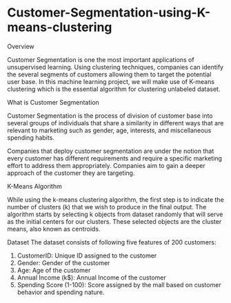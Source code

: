 # Customer-Segmentation-using-K-means-clustering
Overview

Customer Segmentation is one the most important applications of unsupervised learning. Using clustering techniques, companies can identify the several segments of customers allowing them to target the potential user base. In this machine learning project, we will make use of K-means clustering which is the essential algorithm for clustering unlabeled dataset.

What is Customer Segmentation

Customer Segmentation is the process of division of customer base into several groups of individuals that share a similarity in different ways that are relevant to marketing such as gender, age, interests, and miscellaneous spending habits.

Companies that deploy customer segmentation are under the notion that every customer has different requirements and require a specific marketing effort to address them appropriately. Companies aim to gain a deeper approach of the customer they are targeting.

 K-Means Algorithm
 
 While using the k-means clustering algorithm, the first step is to indicate the number of clusters (k) that we wish to produce in the final output. The algorithm starts by selecting k objects from dataset randomly that will serve as the initial centers for our clusters. These selected objects are the cluster means, also known as centroids.

 Dataset
 The dataset consists of following five features of 200 customers:
 1. CustomerID: Unique ID assigned to the customer
 2. Gender: Gender of the customer
 3. Age: Age of the customer
 4. Annual Income (k$): Annual Income of the customer
 5. Spending Score (1-100): Score assigned by the mall based on customer behavior and spending nature.
